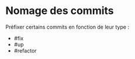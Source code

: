 # Nomage des commits

Préfixer certains commits en fonction de leur type :

- \#fix
- \#up
- \#refactor